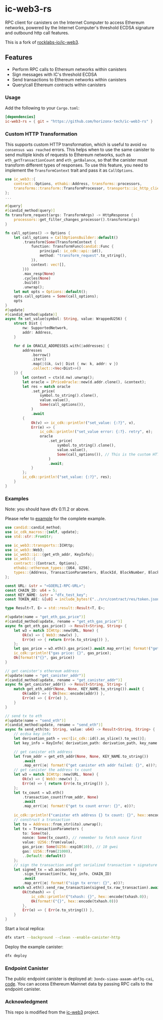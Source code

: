 # ic-web3-rs

RPC client for canisters on the Internet Computer to access Ethereum networks, powered by the Internet Computer's threshold ECDSA signature and outbound http call features.

This is a fork of [rocklabs-io/ic-web3](https://github.com/rocklabs-io/ic-web3).

## Features

* Perform RPC calls to Ethereum networks within canisters
* Sign messages with IC's threshold ECDSA
* Send transactions to Ethereum networks within canisters
* Query/call Ethereum contracts within canisters

### Usage

Add the following to your `Cargo.toml`:

```toml
[dependencies]
ic-web3-rs = { git = "https://github.com/horizonx-tech/ic-web3-rs" }
```

### Custom HTTP Transformation

This supports custom HTTP transformation, which is useful to avoid `no consensus was reached` errors.
This helps when to use the same canister to send multiple kinds of requests to Ethereum networks, such as `eth_getTransactionCount` and `eth_getBalance`, so that the canister must transform different types of responses.
To use this feature, you need to implement the `TransformContext` trait and pass it as `CallOptions`.

```rust
use ic_web3::{
    contract::Options, ethabi::Address, transforms::processors,
    transforms::transform::TransformProcessor, transports::ic_http_client::CallOptionsBuilder,
};
...

#[query]
#[candid_method(query)]
fn transform_request(args: TransformArgs) -> HttpResponse {
    processors::get_filter_changes_processor().transform(args)
}

fn call_options() -> Options {
    let call_options = CallOptionsBuilder::default()
        .transform(Some(TransformContext {
            function: TransformFunc(candid::Func {
                principal: ic_cdk::api::id(),
                method: "transform_request".to_string(),
            }),
            context: vec![],
        }))
        .max_resp(None)
        .cycles(None)
        .build()
        .unwrap();
    let mut opts = Options::default();
    opts.call_options = Some(call_options);
    opts
}
#[update]
#[candid_method(update)]
async fn set_value(symbol: String, value: WrappedU256) {
    struct Dist {
        nw: SupportedNetwork,
        addr: Address,
    }

    for d in ORACLE_ADDRESSES.with(|addresses| {
        addresses
            .borrow()
            .iter()
            .map(|(&k, &v)| Dist { nw: k, addr: v })
            .collect::<Vec<Dist>>()
    }) {
        let context = ctx(d.nw).unwrap();
        let oracle = IPriceOracle::new(d.addr.clone(), &context);
        let res = match oracle
            .set_price(
                symbol.to_string().clone(),
                value.value(),
                Some(call_options()),
            )
            .await
        {
            Ok(v) => ic_cdk::println!("set_value: {:?}", v),
            Err(e) => {
                ic_cdk::println!("set_value error: {:?}. retry", e);
                oracle
                    .set_price(
                        symbol.to_string().clone(),
                        value.value(),
                        Some(call_options()), // This is the custom HTTP transformation
                    )
                    .await;
            }
        };
        ic_cdk::println!("set_value: {:?}", res);
    }
}
```

### Examples

Note: you should have dfx 0.11.2 or above.

Please refer to [example](./examples/main.rs) for the complete example.

```rust
use candid::candid_method;
use ic_cdk_macros::{self, update};
use std::str::FromStr;

use ic_web3::transports::ICHttp;
use ic_web3::Web3;
use ic_web3::ic::{get_eth_addr, KeyInfo};
use ic_web3::{
    contract::{Contract, Options},
    ethabi::ethereum_types::{U64, U256},
    types::{Address, TransactionParameters, BlockId, BlockNumber, Block},
};

const URL: &str = "<GOERLI-RPC-URL>";
const CHAIN_ID: u64 = 5;
const KEY_NAME: &str = "dfx_test_key";
const TOKEN_ABI: &[u8] = include_bytes!("../src/contract/res/token.json");

type Result<T, E> = std::result::Result<T, E>;

#[update(name = "get_eth_gas_price")]
#[candid_method(update, rename = "get_eth_gas_price")]
async fn get_eth_gas_price() -> Result<String, String> {
    let w3 = match ICHttp::new(URL, None) {
        Ok(v) => { Web3::new(v) },
        Err(e) => { return Err(e.to_string()) },
    };
    let gas_price = w3.eth().gas_price().await.map_err(|e| format!("get gas price failed: {}", e))?;
    ic_cdk::println!("gas price: {}", gas_price);
    Ok(format!("{}", gas_price))
}

// get canister's ethereum address
#[update(name = "get_canister_addr")]
#[candid_method(update, rename = "get_canister_addr")]
async fn get_canister_addr() -> Result<String, String> {
    match get_eth_addr(None, None, KEY_NAME.to_string()).await {
        Ok(addr) => { Ok(hex::encode(addr)) },
        Err(e) => { Err(e) },
    }
}

// send tx to eth
#[update(name = "send_eth")]
#[candid_method(update, rename = "send_eth")]
async fn send_eth(to: String, value: u64) -> Result<String, String> {
    // ecdsa key info
    let derivation_path = vec![ic_cdk::id().as_slice().to_vec()];
    let key_info = KeyInfo{ derivation_path: derivation_path, key_name: KEY_NAME.to_string() };

    // get canister eth address
    let from_addr = get_eth_addr(None, None, KEY_NAME.to_string())
        .await
        .map_err(|e| format!("get canister eth addr failed: {}", e))?;
    // get canister the address tx count
    let w3 = match ICHttp::new(URL, None) {
        Ok(v) => { Web3::new(v) },
        Err(e) => { return Err(e.to_string()) },
    };
    let tx_count = w3.eth()
        .transaction_count(from_addr, None)
        .await
        .map_err(|e| format!("get tx count error: {}", e))?;
        
    ic_cdk::println!("canister eth address {} tx count: {}", hex::encode(from_addr), tx_count);
    // construct a transaction
    let to = Address::from_str(&to).unwrap();
    let tx = TransactionParameters {
        to: Some(to),
        nonce: Some(tx_count), // remember to fetch nonce first
        value: U256::from(value),
        gas_price: Some(U256::exp10(10)), // 10 gwei
        gas: U256::from(21000),
        ..Default::default()
    };
    // sign the transaction and get serialized transaction + signature
    let signed_tx = w3.accounts()
        .sign_transaction(tx, key_info, CHAIN_ID)
        .await
        .map_err(|e| format!("sign tx error: {}", e))?;
    match w3.eth().send_raw_transaction(signed_tx.raw_transaction).await {
        Ok(txhash) => { 
            ic_cdk::println!("txhash: {}", hex::encode(txhash.0));
            Ok(format!("{}", hex::encode(txhash.0)))
        },
        Err(e) => { Err(e.to_string()) },
    }
}
```

Start a local replica:

```bash
dfx start --background --clean --enable-canister-http
```

Deploy the example canister:

```bash
dfx deploy
```

### Endpoint Canister

The public endpoint canister is deployed at: `3ondx-siaaa-aaaam-abf3q-cai`, [code](./examples/endpoint.rs). You can access Ethereum Mainnet data by passing RPC calls to the endpoint canister.

### Acknowledgment

This repo is modified from the [ic-web3](https://github.com/rocklabs-io/ic-web3) project.
